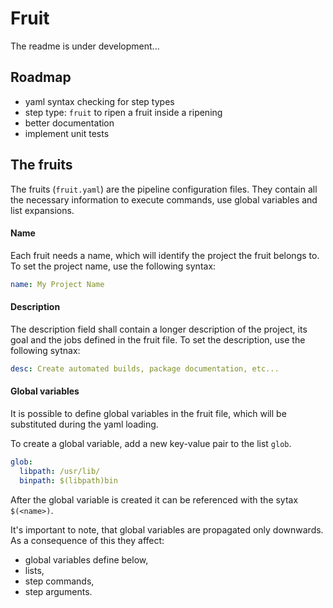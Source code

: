 # Fruit

The readme is under development...

## Roadmap

- yaml syntax checking for step types
- step type: `fruit` to ripen a fruit inside a ripening
- better documentation
- implement unit tests


## The fruits

The fruits (`fruit.yaml`) are the pipeline configuration files. They contain all the
necessary information to execute commands, use global variables and list expansions.

#### Name

Each fruit needs a name, which will identify the project the fruit belongs to.
To set the project name, use the following syntax:
```yaml
name: My Project Name
```

#### Description

The description field shall contain a longer description of the project, its goal
and the jobs defined in the fruit file. To set the description, use the following sytnax:

```yaml
desc: Create automated builds, package documentation, etc...
```

#### Global variables

It is possible to define global variables in the fruit file, which will be substituted during the yaml loading.

To create a global variable, add a new key-value pair to the list `glob`.

```yaml
glob:
  libpath: /usr/lib/
  binpath: $(libpath)bin
```

After the global variable is created it can be referenced with the sytax `$(<name>)`.

It's important to note, that global variables are propagated only downwards. As a consequence of this they affect:

- global variables define below,
- lists,
- step commands,
- step arguments.

